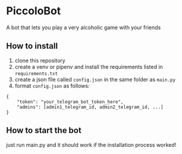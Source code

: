 # PiccoloBot
A bot that lets you play a very alcoholic game with your friends

## How to install
1. clone this repository
2. create a venv or pipenv and install the requirements listed in `requirements.txt`
3. create a json file called `config.json` in the same folder as `main.py`
4. format `config.json` as follows:
``` 
{
    "token": "your_telegram_bot_token_here",
    "admins": [admin1_telegram_id, admin2_telegram_id, ...]
}
```
## How to start the bot
just run main.py and it should work if the installation process worked!